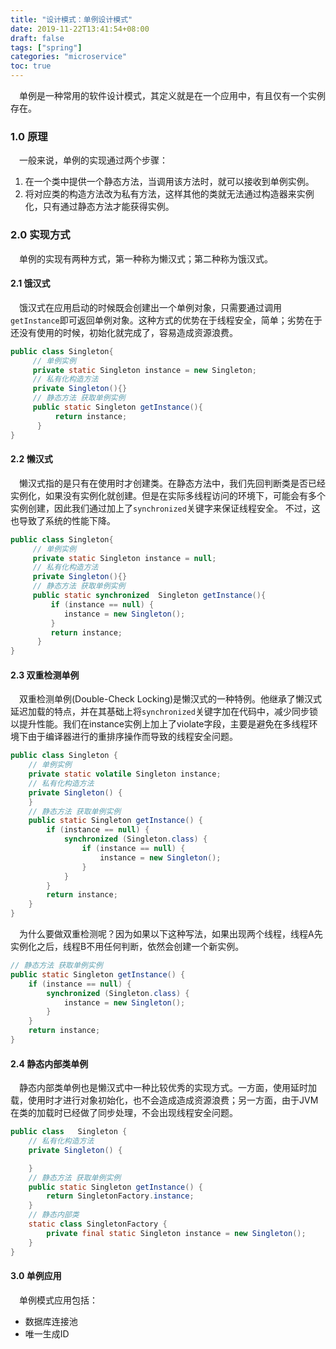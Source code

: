 ```yaml
---
title: "设计模式：单例设计模式"
date: 2019-11-22T13:41:54+08:00
draft: false
tags: ["spring"]
categories: "microservice"
toc: true
---
```

&emsp;单例是一种常用的软件设计模式，其定义就是在一个应用中，有且仅有一个实例存在。

### 1.0 原理
&emsp;一般来说，单例的实现通过两个步骤：

1. 在一个类中提供一个静态方法，当调用该方法时，就可以接收到单例实例。
1. 将对应类的构造方法改为私有方法，这样其他的类就无法通过构造器来实例化，只有通过静态方法才能获得实例。

### 2.0 实现方式
&emsp;单例的实现有两种方式，第一种称为懒汉式；第二种称为饿汉式。

#### 2.1 饿汉式
&emsp;饿汉式在应用启动的时候既会创建出一个单例对象，只需要通过调用`getInstance`即可返回单例对象。这种方式的优势在于线程安全，简单；劣势在于还没有使用的时候，初始化就完成了，容易造成资源浪费。

```java
public class Singleton{ 
     // 单例实例
     private static Singleton instance = new Singleton; 
     // 私有化构造方法
     private Singleton(){}
     // 静态方法 获取单例实例
     public static Singleton getInstance(){  
          return instance;  
      } 
}
```

#### 2.2 懒汉式
&emsp;懒汉式指的是只有在使用时才创建类。在静态方法中，我们先回判断类是否已经实例化，如果没有实例化就创建。但是在实际多线程访问的环境下，可能会有多个实例创建，因此我们通过加上了`synchronized`关键字来保证线程安全。
不过，这也导致了系统的性能下降。

```java
public class Singleton{ 
     // 单例实例
     private static Singleton instance = null; 
     // 私有化构造方法
     private Singleton(){}
     // 静态方法 获取单例实例
     public static synchronized  Singleton getInstance(){  
         if (instance == null) {
            instance = new Singleton();
         }
         return instance;  
      } 
}
```

#### 2.3 双重检测单例
&emsp;双重检测单例(Double-Check Locking)是懒汉式的一种特例。他继承了懒汉式延迟加载的特点，并在其基础上将`synchronized`关键字加在代码中，减少同步锁以提升性能。我们在instance实例上加上了violate字段，主要是避免在多线程环境下由于编译器进行的重排序操作而导致的线程安全问题。

```java
public class Singleton {
    // 单例实例
    private static volatile Singleton instance;
    // 私有化构造方法
    private Singleton() {
    }
    // 静态方法 获取单例实例
    public static Singleton getInstance() {
        if (instance == null) {
            synchronized (Singleton.class) {
                if (instance == null) {
                    instance = new Singleton();
                }
            }
        }
        return instance;
    }
}
```

&emsp;为什么要做双重检测呢？因为如果以下这种写法，如果出现两个线程，线程A先实例化之后，线程B不用任何判断，依然会创建一个新实例。

```java
// 静态方法 获取单例实例
public static Singleton getInstance() {
    if (instance == null) {
        synchronized (Singleton.class) {
            instance = new Singleton();
        }
    }
    return instance;
}
```

#### 2.4 静态内部类单例
&emsp;静态内部类单例也是懒汉式中一种比较优秀的实现方式。一方面，使用延时加载，使用时才进行对象初始化，也不会造成造成资源浪费；另一方面，由于JVM在类的加载时已经做了同步处理，不会出现线程安全问题。
```java
public class   Singleton {
    // 私有化构造方法
    private Singleton() {

    }
    // 静态方法 获取单例实例
    public static Singleton getInstance() {
        return SingletonFactory.instance;
    }
    // 静态内部类
    static class SingletonFactory {
        private final static Singleton instance = new Singleton();
    }
}
```

#### 3.0 单例应用

&emsp;单例模式应用包括：

- 数据库连接池
- 唯一生成ID

